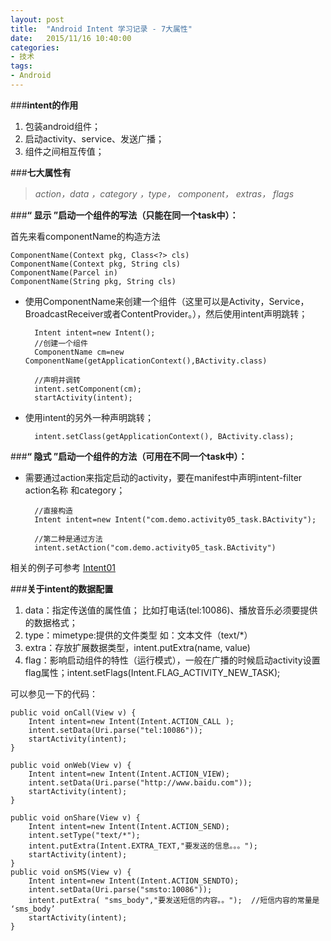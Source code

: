 ```yaml
---
layout: post
title:  "Android Intent 学习记录 - 7大属性"
date:   2015/11/16 10:40:00 
categories:
- 技术
tags:
- Android
---
```


###**intent的作用**

1. 包装android组件；
2. 启动activity、service、发送广播；
3. 组件之间相互传值；


###**七大属性有**

>*action，data ，category ，type， component， extras， flags*


###**“ 显示 ”启动一个组件的写法（只能在同一个task中）：**

首先来看componentName的构造方法
	
	ComponentName(Context pkg, Class<?> cls) 
	ComponentName(Context pkg, String cls) 
	ComponentName(Parcel in) 
	ComponentName(String pkg, String cls)  


- 使用ComponentName来创建一个组件（这里可以是Activity，Service，BroadcastReceiver或者ContentProvider。），然后使用intent声明跳转；
	
		Intent intent=new Intent(); 
		//创建一个组件
		ComponentName cm=new ComponentName(getApplicationContext(),BActivity.class)
		
		//声明并调转	
		intent.setComponent(cm);
		startActivity(intent);

- 使用intent的另外一种声明跳转；
	
		intent.setClass(getApplicationContext(), BActivity.class);
	
	
###**“ 隐式 ”启动一个组件的方法（可用在不同一个task中）：**

- 需要通过action来指定启动的activity，要在manifest中声明intent-filter action名称 和category；

		//直接构造
		Intent intent=new Intent("com.demo.activity05_task.BActivity"); 

		//第二种是通过方法
		intent.setAction("com.demo.activity05_task.BActivity")


相关的例子可参考 [Intent01](https://github.com/XH888/AndroidDemo)


###**关于intent的数据配置**

1. data：指定传送值的属性值； 比如打电话(tel:10086)、播放音乐必须要提供的数据格式；
2. type：mimetype:提供的文件类型 如：文本文件（text/*）
3. extra：存放扩展数据类型，intent.putExtra(name, value)
4. flag：影响启动组件的特性（运行模式），一般在广播的时候启动activity设置flag属性；intent.setFlags(Intent.FLAG_ACTIVITY_NEW_TASK);

可以参见一下的代码：

	public void onCall(View v) {
		Intent intent=new Intent(Intent.ACTION_CALL );
		intent.setData(Uri.parse("tel:10086"));
		startActivity(intent);
	}

	public void onWeb(View v) {
		Intent intent=new Intent(Intent.ACTION_VIEW);
		intent.setData(Uri.parse("http://www.baidu.com"));
		startActivity(intent);
	}

	public void onShare(View v) {
		Intent intent=new Intent(Intent.ACTION_SEND);
		intent.setType("text/*");
		intent.putExtra(Intent.EXTRA_TEXT,"要发送的信息。。。");
		startActivity(intent);
	}
	public void onSMS(View v) {
		Intent intent=new Intent(Intent.ACTION_SENDTO);
		intent.setData(Uri.parse("smsto:10086"));
		intent.putExtra( "sms_body","要发送短信的内容。。");	//短信内容的常量是 ‘sms_body’
		startActivity(intent);
	}

